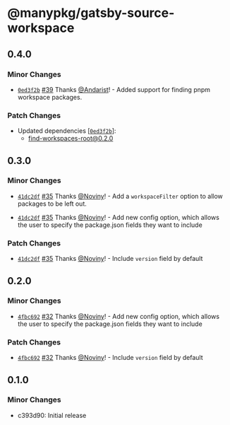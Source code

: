 # @manypkg/gatsby-source-workspace

## 0.4.0

### Minor Changes

- [`0ed3f2b`](https://github.com/Thinkmill/manypkg/commit/0ed3f2b55aa01a33654de28c0e5a4249af9872a3) [#39](https://github.com/Thinkmill/manypkg/pull/39) Thanks [@Andarist](https://github.com/Andarist)! - Added support for finding pnpm workspace packages.

### Patch Changes

- Updated dependencies [[`0ed3f2b`](https://github.com/Thinkmill/manypkg/commit/0ed3f2b55aa01a33654de28c0e5a4249af9872a3)]:
  - find-workspaces-root@0.2.0

## 0.3.0

### Minor Changes

- [`41dc2df`](https://github.com/Thinkmill/manypkg/commit/41dc2df8559eca9b5639779227209f61d2d88765) [#35](https://github.com/Thinkmill/manypkg/pull/35) Thanks [@Noviny](https://github.com/Noviny)! - Add a `workspaceFilter` option to allow packages to be left out.

* [`41dc2df`](https://github.com/Thinkmill/manypkg/commit/41dc2df8559eca9b5639779227209f61d2d88765) [#35](https://github.com/Thinkmill/manypkg/pull/35) Thanks [@Noviny](https://github.com/Noviny)! - Add new config option, which allows the user to specify the package.json fields they want to include

### Patch Changes

- [`41dc2df`](https://github.com/Thinkmill/manypkg/commit/41dc2df8559eca9b5639779227209f61d2d88765) [#35](https://github.com/Thinkmill/manypkg/pull/35) Thanks [@Noviny](https://github.com/Noviny)! - Include `version` field by default

## 0.2.0

### Minor Changes

- [`4fbc692`](https://github.com/Thinkmill/manypkg/commit/4fbc6928242bfb26eb8dff1248e92c22cf1671c3) [#32](https://github.com/Thinkmill/manypkg/pull/32) Thanks [@Noviny](https://github.com/Noviny)! - Add new config option, which allows the user to specify the package.json fields they want to include

### Patch Changes

- [`4fbc692`](https://github.com/Thinkmill/manypkg/commit/4fbc6928242bfb26eb8dff1248e92c22cf1671c3) [#32](https://github.com/Thinkmill/manypkg/pull/32) Thanks [@Noviny](https://github.com/Noviny)! - Include `version` field by default

## 0.1.0

### Minor Changes

- c393d90: Initial release
